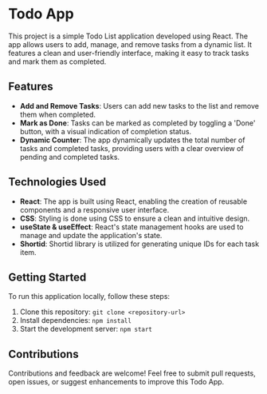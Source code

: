 # Todo App

This project is a simple Todo List application developed using React. The app allows users to add, manage, and remove tasks from a dynamic list. It features a clean and user-friendly interface, making it easy to track tasks and mark them as completed.

## Features

- **Add and Remove Tasks**: Users can add new tasks to the list and remove them when completed.
- **Mark as Done**: Tasks can be marked as completed by toggling a 'Done' button, with a visual indication of completion status.
- **Dynamic Counter**: The app dynamically updates the total number of tasks and completed tasks, providing users with a clear overview of pending and completed tasks.

## Technologies Used

- **React**: The app is built using React, enabling the creation of reusable components and a responsive user interface.
- **CSS**: Styling is done using CSS to ensure a clean and intuitive design.
- **useState & useEffect**: React's state management hooks are used to manage and update the application's state.
- **Shortid**: Shortid library is utilized for generating unique IDs for each task item.

## Getting Started

To run this application locally, follow these steps:

1. Clone this repository: `git clone <repository-url>`
2. Install dependencies: `npm install`
3. Start the development server: `npm start`

## Contributions

Contributions and feedback are welcome! Feel free to submit pull requests, open issues, or suggest enhancements to improve this Todo App.
